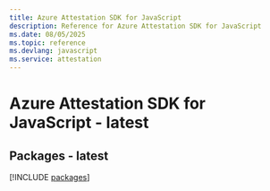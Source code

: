 ```yaml
---
title: Azure Attestation SDK for JavaScript
description: Reference for Azure Attestation SDK for JavaScript
ms.date: 08/05/2025
ms.topic: reference
ms.devlang: javascript
ms.service: attestation
---
```

# Azure Attestation SDK for JavaScript - latest
## Packages - latest
[!INCLUDE [packages](attestation-index.md)]